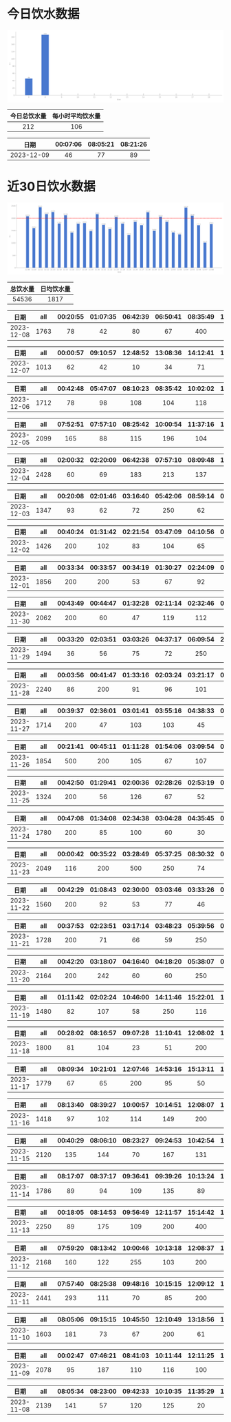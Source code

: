 # 今日饮水数据

<div align=center>
<img src="today.png" style="zoom: 100%;" />

| 今日总饮水量 | 每小时平均饮水量 |
| :----: | :----: |
| 212 | 106 |
</div>

| 日期 | 00:07:06 | 08:05:21 | 08:21:26 |
| :----: | :----: | :----: | :----: |
| 2023-12-09 | 46 | 77 | 89 |

# 近30日饮水数据

<div align=center>
<img src="30.png"style="zoom: 100%;" />

| 总饮水量 | 日均饮水量 |
| :----: | :----: |
| 54536 | 1817 |
</div>

| 日期 | all | 00:20:55 | 01:07:35 | 06:42:39 | 06:50:41 | 08:35:49 | 11:35:36 | 12:34:57 | 15:50:51 | 19:50:21 | 21:04:54 | 22:05:28 | 23:04:33 | 23:35:02 |
| :----: | :----: | :----: | :----: | :----: | :----: | :----: | :----: | :----: | :----: | :----: | :----: | :----: | :----: | :----: |
| 2023-12-08 | 1763 | 78 | 42 | 80 | 67 | 400 | 92 | 250 | 84 | 250 | 187 | 92 | 68 | 73 |

| 日期 | all | 00:00:57 | 09:10:57 | 12:48:52 | 13:08:36 | 14:12:41 | 15:02:40 | 15:38:13 | 17:43:52 | 20:11:10 | 20:53:38 | 21:32:31 | 22:01:51 | 22:13:35 | 22:53:01 |
| :----: | :----: | :----: | :----: | :----: | :----: | :----: | :----: | :----: | :----: | :----: | :----: | :----: | :----: | :----: | :----: |
| 2023-12-07 | 1013 | 62 | 42 | 10 | 34 | 71 | 45 | 48 | 65 | 69 | 100 | 81 | 79 | 57 | 250 |

| 日期 | all | 00:42:48 | 05:47:07 | 08:10:23 | 08:35:42 | 10:02:02 | 12:09:35 | 13:01:31 | 15:04:33 | 16:09:11 | 16:38:07 | 18:55:34 | 19:41:32 | 21:17:29 | 21:47:25 | 22:49:14 |
| :----: | :----: | :----: | :----: | :----: | :----: | :----: | :----: | :----: | :----: | :----: | :----: | :----: | :----: | :----: | :----: | :----: |
| 2023-12-06 | 1712 | 78 | 98 | 108 | 104 | 118 | 200 | 118 | 132 | 69 | 62 | 107 | 101 | 250 | 72 | 95 |

| 日期 | all | 07:52:51 | 07:57:10 | 08:25:42 | 10:00:54 | 11:37:16 | 12:14:20 | 13:01:23 | 13:07:20 | 14:15:35 | 15:14:33 | 16:27:59 | 17:10:43 | 18:44:05 | 19:47:37 | 21:46:03 | 22:41:37 | 23:54:59 |
| :----: | :----: | :----: | :----: | :----: | :----: | :----: | :----: | :----: | :----: | :----: | :----: | :----: | :----: | :----: | :----: | :----: | :----: | :----: |
| 2023-12-05 | 2099 | 165 | 88 | 115 | 196 | 104 | 200 | 62 | 52 | 66 | 147 | 154 | 200 | 67 | 86 | 250 | 84 | 63 |

| 日期 | all | 02:00:32 | 02:20:09 | 06:42:38 | 07:57:10 | 08:09:48 | 10:02:19 | 10:13:53 | 12:11:24 | 13:05:25 | 14:54:31 | 15:13:37 | 16:06:02 | 16:43:43 | 19:28:22 | 20:37:06 | 21:07:21 | 21:36:54 | 21:52:20 | 21:55:52 |
| :----: | :----: | :----: | :----: | :----: | :----: | :----: | :----: | :----: | :----: | :----: | :----: | :----: | :----: | :----: | :----: | :----: | :----: | :----: | :----: | :----: |
| 2023-12-04 | 2428 | 60 | 69 | 183 | 213 | 137 | 214 | 85 | 200 | 36 | 141 | 60 | 77 | 89 | 250 | 74 | 91 | 134 | 250 | 65 |

| 日期 | all | 00:20:08 | 02:01:46 | 03:16:40 | 05:42:06 | 08:59:14 | 09:41:00 | 17:40:00 | 18:17:13 | 18:29:31 | 22:23:54 | 22:37:13 |
| :----: | :----: | :----: | :----: | :----: | :----: | :----: | :----: | :----: | :----: | :----: | :----: | :----: |
| 2023-12-03 | 1347 | 93 | 62 | 72 | 250 | 62 | 55 | 71 | 66 | 55 | 500 | 61 |

| 日期 | all | 00:40:24 | 01:31:42 | 02:21:54 | 03:47:09 | 04:10:56 | 05:41:07 | 07:21:50 | 08:17:46 | 17:32:24 | 20:40:20 | 23:12:00 | 23:39:12 |
| :----: | :----: | :----: | :----: | :----: | :----: | :----: | :----: | :----: | :----: | :----: | :----: | :----: | :----: |
| 2023-12-02 | 1426 | 200 | 102 | 83 | 104 | 65 | 250 | 146 | 94 | 100 | 118 | 117 | 47 |

| 日期 | all | 00:33:34 | 00:33:57 | 00:34:19 | 01:30:27 | 02:24:09 | 03:33:34 | 04:31:40 | 05:57:37 | 07:50:41 | 08:21:03 | 16:33:46 | 18:28:14 | 20:34:26 | 21:07:32 | 22:27:14 | 22:58:01 |
| :----: | :----: | :----: | :----: | :----: | :----: | :----: | :----: | :----: | :----: | :----: | :----: | :----: | :----: | :----: | :----: | :----: | :----: |
| 2023-12-01 | 1856 | 200 | 200 | 53 | 67 | 92 | 110 | 96 | 250 | 65 | 81 | 78 | 200 | 97 | 100 | 96 | 71 |

| 日期 | all | 00:43:49 | 00:44:47 | 01:32:28 | 02:11:14 | 02:32:46 | 03:01:00 | 04:04:00 | 04:57:51 | 05:42:29 | 06:42:55 | 07:30:19 | 08:38:05 | 18:25:23 | 19:25:25 | 20:34:15 | 21:30:52 | 22:34:58 | 22:52:49 |
| :----: | :----: | :----: | :----: | :----: | :----: | :----: | :----: | :----: | :----: | :----: | :----: | :----: | :----: | :----: | :----: | :----: | :----: | :----: | :----: |
| 2023-11-30 | 2062 | 200 | 60 | 47 | 119 | 112 | 86 | 75 | 73 | 250 | 104 | 100 | 118 | 250 | 128 | 66 | 138 | 43 | 93 |

| 日期 | all | 00:33:20 | 02:03:51 | 03:03:26 | 04:37:17 | 06:09:54 | 20:03:30 | 20:29:45 | 20:40:46 | 21:31:28 | 22:11:07 | 22:21:03 | 23:27:50 |
| :----: | :----: | :----: | :----: | :----: | :----: | :----: | :----: | :----: | :----: | :----: | :----: | :----: | :----: |
| 2023-11-29 | 1494 | 36 | 56 | 75 | 72 | 250 | 250 | 69 | 126 | 178 | 77 | 150 | 155 |

| 日期 | all | 00:03:56 | 00:41:47 | 01:33:16 | 02:03:24 | 03:21:17 | 04:03:05 | 05:14:29 | 05:42:36 | 06:14:48 | 06:15:03 | 07:01:57 | 07:33:57 | 08:40:09 | 16:52:00 | 18:27:25 | 19:06:58 | 20:36:40 | 21:04:11 | 22:54:06 |
| :----: | :----: | :----: | :----: | :----: | :----: | :----: | :----: | :----: | :----: | :----: | :----: | :----: | :----: | :----: | :----: | :----: | :----: | :----: | :----: | :----: |
| 2023-11-28 | 2240 | 86 | 200 | 91 | 96 | 101 | 157 | 62 | 250 | 67 | 66 | 103 | 65 | 67 | 91 | 250 | 81 | 56 | 51 | 300 |

| 日期 | all | 00:39:37 | 02:36:01 | 03:01:41 | 03:55:16 | 04:38:33 | 05:09:22 | 05:50:18 | 07:32:34 | 08:12:41 | 16:57:16 | 17:46:11 | 18:05:54 | 18:47:12 | 19:20:36 | 19:45:53 | 20:44:47 | 21:37:37 | 22:43:37 | 23:19:11 |
| :----: | :----: | :----: | :----: | :----: | :----: | :----: | :----: | :----: | :----: | :----: | :----: | :----: | :----: | :----: | :----: | :----: | :----: | :----: | :----: | :----: |
| 2023-11-27 | 1714 | 200 | 47 | 103 | 103 | 45 | 46 | 250 | 78 | 61 | 73 | 100 | 98 | 53 | 57 | 62 | 111 | 103 | 43 | 81 |

| 日期 | all | 00:21:41 | 00:45:11 | 01:11:28 | 01:54:06 | 03:09:54 | 03:42:20 | 05:41:46 | 07:26:13 | 08:34:16 | 18:45:04 | 20:33:12 | 22:33:29 |
| :----: | :----: | :----: | :----: | :----: | :----: | :----: | :----: | :----: | :----: | :----: | :----: | :----: | :----: |
| 2023-11-26 | 1854 | 500 | 200 | 105 | 67 | 107 | 76 | 250 | 64 | 76 | 250 | 93 | 66 |

| 日期 | all | 00:42:50 | 01:29:41 | 02:00:36 | 02:28:26 | 02:53:19 | 03:27:38 | 05:39:59 | 07:53:47 | 18:08:30 | 19:21:13 | 19:51:56 | 20:54:03 |
| :----: | :----: | :----: | :----: | :----: | :----: | :----: | :----: | :----: | :----: | :----: | :----: | :----: | :----: |
| 2023-11-25 | 1324 | 200 | 56 | 126 | 67 | 52 | 53 | 250 | 64 | 200 | 103 | 93 | 60 |

| 日期 | all | 00:47:08 | 01:34:08 | 02:34:38 | 03:04:28 | 04:35:45 | 05:51:54 | 06:21:44 | 07:52:53 | 08:26:31 | 18:07:34 | 19:37:41 | 20:25:46 | 20:49:08 | 22:43:44 | 22:59:06 |
| :----: | :----: | :----: | :----: | :----: | :----: | :----: | :----: | :----: | :----: | :----: | :----: | :----: | :----: | :----: | :----: | :----: |
| 2023-11-24 | 1780 | 200 | 85 | 100 | 60 | 30 | 250 | 55 | 66 | 52 | 250 | 96 | 50 | 46 | 400 | 40 |

| 日期 | all | 00:00:42 | 00:35:22 | 03:28:49 | 05:37:25 | 08:30:32 | 08:58:35 | 15:22:57 | 17:28:16 | 19:02:26 | 20:34:27 | 21:13:56 | 22:04:35 | 22:28:07 | 22:53:48 | 23:49:33 |
| :----: | :----: | :----: | :----: | :----: | :----: | :----: | :----: | :----: | :----: | :----: | :----: | :----: | :----: | :----: | :----: | :----: |
| 2023-11-23 | 2049 | 116 | 200 | 500 | 250 | 74 | 79 | 70 | 250 | 80 | 48 | 58 | 159 | 49 | 56 | 60 |

| 日期 | all | 00:42:29 | 01:08:43 | 02:30:00 | 03:03:46 | 03:33:26 | 05:45:25 | 07:01:05 | 07:38:17 | 08:13:44 | 17:04:24 | 19:08:06 | 20:22:30 | 21:38:48 | 22:10:23 | 22:27:09 | 23:27:36 |
| :----: | :----: | :----: | :----: | :----: | :----: | :----: | :----: | :----: | :----: | :----: | :----: | :----: | :----: | :----: | :----: | :----: | :----: |
| 2023-11-22 | 1560 | 200 | 92 | 53 | 77 | 46 | 250 | 47 | 49 | 25 | 14 | 250 | 100 | 157 | 38 | 89 | 73 |

| 日期 | all | 00:37:53 | 02:23:51 | 03:17:14 | 03:48:23 | 05:39:56 | 06:38:45 | 08:29:50 | 08:57:13 | 15:52:35 | 16:26:34 | 17:10:02 | 19:08:44 | 19:38:20 | 20:25:42 | 20:45:35 | 22:21:15 | 23:08:54 |
| :----: | :----: | :----: | :----: | :----: | :----: | :----: | :----: | :----: | :----: | :----: | :----: | :----: | :----: | :----: | :----: | :----: | :----: | :----: |
| 2023-11-21 | 1728 | 200 | 71 | 66 | 59 | 250 | 161 | 71 | 43 | 40 | 67 | 250 | 59 | 60 | 56 | 118 | 106 | 51 |

| 日期 | all | 00:42:20 | 03:18:07 | 04:16:40 | 04:18:20 | 05:38:07 | 07:27:40 | 08:14:59 | 17:51:55 | 18:46:38 | 19:45:04 | 20:39:24 | 22:27:31 | 23:15:48 |
| :----: | :----: | :----: | :----: | :----: | :----: | :----: | :----: | :----: | :----: | :----: | :----: | :----: | :----: | :----: |
| 2023-11-20 | 2164 | 200 | 242 | 60 | 60 | 250 | 133 | 99 | 200 | 237 | 69 | 122 | 300 | 192 |

| 日期 | all | 01:11:42 | 02:02:24 | 10:46:00 | 14:11:46 | 15:22:01 | 15:30:30 | 16:21:32 | 18:03:57 | 20:40:05 | 21:02:26 | 23:20:45 |
| :----: | :----: | :----: | :----: | :----: | :----: | :----: | :----: | :----: | :----: | :----: | :----: | :----: |
| 2023-11-19 | 1480 | 82 | 107 | 58 | 250 | 116 | 180 | 127 | 60 | 75 | 300 | 125 |

| 日期 | all | 00:28:02 | 08:16:57 | 09:07:28 | 11:10:41 | 12:08:02 | 13:10:31 | 14:18:33 | 15:10:57 | 16:28:21 | 17:08:50 | 19:09:13 | 22:09:25 | 23:09:32 |
| :----: | :----: | :----: | :----: | :----: | :----: | :----: | :----: | :----: | :----: | :----: | :----: | :----: | :----: | :----: |
| 2023-11-18 | 1800 | 81 | 104 | 23 | 51 | 200 | 79 | 56 | 179 | 400 | 200 | 96 | 250 | 81 |

| 日期 | all | 08:09:34 | 10:21:01 | 12:07:46 | 14:53:16 | 15:13:11 | 19:15:50 | 21:09:57 | 21:18:16 | 21:24:26 | 21:45:06 | 23:33:29 | 23:33:44 | 23:44:33 |
| :----: | :----: | :----: | :----: | :----: | :----: | :----: | :----: | :----: | :----: | :----: | :----: | :----: | :----: | :----: |
| 2023-11-17 | 1779 | 67 | 65 | 200 | 95 | 50 | 500 | 57 | 89 | 79 | 161 | 250 | 64 | 102 |

| 日期 | all | 08:13:40 | 08:39:27 | 10:00:57 | 10:14:51 | 12:08:07 | 14:56:06 | 17:09:50 | 17:35:21 | 19:16:49 | 21:26:07 | 22:26:19 |
| :----: | :----: | :----: | :----: | :----: | :----: | :----: | :----: | :----: | :----: | :----: | :----: | :----: |
| 2023-11-16 | 1418 | 97 | 102 | 114 | 149 | 200 | 46 | 200 | 137 | 60 | 250 | 63 |

| 日期 | all | 00:40:29 | 08:06:10 | 08:23:27 | 09:24:53 | 10:42:54 | 12:03:18 | 15:04:40 | 15:58:15 | 17:08:03 | 19:47:36 | 21:25:34 | 21:56:09 | 22:11:25 | 22:26:42 | 22:41:59 | 23:00:57 |
| :----: | :----: | :----: | :----: | :----: | :----: | :----: | :----: | :----: | :----: | :----: | :----: | :----: | :----: | :----: | :----: | :----: | :----: |
| 2023-11-15 | 2120 | 135 | 144 | 70 | 167 | 131 | 100 | 80 | 145 | 200 | 147 | 250 | 74 | 176 | 114 | 62 | 125 |

| 日期 | all | 08:17:07 | 08:37:17 | 09:36:41 | 09:39:26 | 10:13:24 | 11:20:25 | 12:08:12 | 13:03:46 | 14:55:17 | 17:55:42 | 18:25:27 | 19:25:59 | 21:22:10 | 22:25:00 |
| :----: | :----: | :----: | :----: | :----: | :----: | :----: | :----: | :----: | :----: | :----: | :----: | :----: | :----: | :----: | :----: |
| 2023-11-14 | 1786 | 89 | 94 | 109 | 135 | 89 | 157 | 200 | 69 | 74 | 200 | 56 | 141 | 250 | 123 |

| 日期 | all | 00:18:05 | 08:14:53 | 09:56:49 | 12:11:57 | 15:14:42 | 16:09:09 | 17:09:12 | 19:06:17 | 19:55:38 | 20:25:18 | 21:44:00 | 22:11:08 | 22:33:23 | 22:52:13 |
| :----: | :----: | :----: | :----: | :----: | :----: | :----: | :----: | :----: | :----: | :----: | :----: | :----: | :----: | :----: | :----: |
| 2023-11-13 | 2250 | 89 | 175 | 109 | 200 | 400 | 109 | 200 | 65 | 72 | 81 | 250 | 167 | 149 | 184 |

| 日期 | all | 07:59:20 | 08:13:42 | 10:00:46 | 10:13:18 | 12:08:37 | 12:39:25 | 13:14:29 | 16:26:29 | 17:26:13 | 19:49:38 | 20:58:46 | 22:11:12 | 23:19:39 |
| :----: | :----: | :----: | :----: | :----: | :----: | :----: | :----: | :----: | :----: | :----: | :----: | :----: | :----: | :----: |
| 2023-11-12 | 2168 | 160 | 122 | 255 | 103 | 200 | 400 | 99 | 138 | 200 | 100 | 77 | 250 | 64 |

| 日期 | all | 07:57:40 | 08:25:38 | 09:48:16 | 10:15:15 | 12:09:12 | 16:13:03 | 17:17:04 | 18:01:05 | 18:31:39 | 19:39:21 | 20:07:07 | 21:41:55 | 22:24:43 | 23:06:27 | 23:58:50 |
| :----: | :----: | :----: | :----: | :----: | :----: | :----: | :----: | :----: | :----: | :----: | :----: | :----: | :----: | :----: | :----: | :----: |
| 2023-11-11 | 2441 | 293 | 111 | 70 | 85 | 200 | 500 | 200 | 67 | 146 | 62 | 90 | 115 | 250 | 67 | 185 |

| 日期 | all | 08:05:06 | 09:15:15 | 10:45:50 | 12:10:49 | 13:18:56 | 13:59:02 | 14:40:51 | 15:13:05 | 16:28:37 | 19:47:24 | 20:10:38 | 20:26:43 | 21:07:44 | 22:05:01 | 23:35:29 | 23:58:01 |
| :----: | :----: | :----: | :----: | :----: | :----: | :----: | :----: | :----: | :----: | :----: | :----: | :----: | :----: | :----: | :----: | :----: | :----: |
| 2023-11-10 | 1603 | 181 | 73 | 67 | 200 | 61 | 123 | 128 | 48 | 60 | 60 | 45 | 69 | 75 | 250 | 79 | 84 |

| 日期 | all | 00:02:47 | 07:46:21 | 08:41:03 | 10:11:44 | 12:11:25 | 12:11:27 | 13:04:57 | 14:09:19 | 14:59:43 | 15:19:02 | 17:26:09 | 19:10:09 | 20:08:10 | 21:13:13 | 21:44:42 | 22:34:47 | 23:26:54 |
| :----: | :----: | :----: | :----: | :----: | :----: | :----: | :----: | :----: | :----: | :----: | :----: | :----: | :----: | :----: | :----: | :----: | :----: | :----: |
| 2023-11-09 | 2078 | 95 | 187 | 110 | 116 | 100 | 100 | 122 | 127 | 97 | 137 | 200 | 140 | 68 | 250 | 100 | 53 | 76 |

| 日期 | all | 08:05:34 | 08:23:00 | 09:42:33 | 10:10:35 | 11:35:29 | 12:12:00 | 13:01:44 | 14:20:20 | 14:20:32 | 14:37:01 | 15:25:12 | 17:07:00 | 18:27:43 | 20:13:20 | 22:13:15 | 22:46:47 |
| :----: | :----: | :----: | :----: | :----: | :----: | :----: | :----: | :----: | :----: | :----: | :----: | :----: | :----: | :----: | :----: | :----: | :----: |
| 2023-11-08 | 2139 | 141 | 57 | 120 | 125 | 20 | 200 | 195 | 100 | 104 | 89 | 169 | 200 | 132 | 116 | 300 | 71 |

